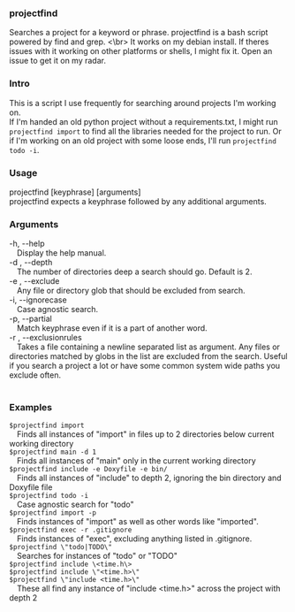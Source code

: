 ### projectfind
Searches a project for a keyword or phrase. projectfind is a bash script powered by find and grep. <\br>
It works on my debian install. If theres issues with it working on other platforms or shells, I might fix it. Open an issue to get it on my radar.

### Intro
This is a script I use frequently for searching around projects I'm working on. </br>
If I'm handed an old python project without a requirements.txt, I might run `projectfind import` to find all the libraries needed for the project to run. 
Or if I'm working on an old project with some loose ends, I'll run `projectfind todo -i`. </br>

### Usage
projectfind [keyphrase] [arguments]</br>
	projectfind expects a keyphrase followed by any additional arguments.</br>

### Arguments
-h, --help</br>
&emsp;Display the help manual.</br>
-d <val>, --depth <val></br>
&emsp;The number of directories deep a search should go. Default is 2.</br>
-e <val>, --exclude <val></br>
&emsp;Any file or directory glob that should be excluded from search.</br>
-i, --ignorecase</br>
&emsp;Case agnostic search.</br>
-p, --partial</br>
&emsp;Match keyphrase even if it is a part of another word.</br>
-r <filename>, --exclusionrules <filename></br>
&emsp;Takes a file containing a newline separated list as argument. Any files or directories matched by globs in the list are excluded from the search. Useful if you search a project a lot or have some common system wide paths you exclude often.</br>
</br>

### Examples
`$projectfind import`</br>
&emsp;Finds all instances of \"import\" in files up to 2 directories below current working directory</br>
`$projectfind main -d 1`</br>
&emsp;Finds all instances of \"main\" only in the current working directory</br>
`$projectfind include -e Doxyfile -e bin/`</br>
&emsp;Finds all instances of \"include\" to depth 2, ignoring the bin directory and Doxyfile file</br>
`$projectfind todo -i`</br>
&emsp;Case agnostic search for \"todo\"</br>
`$projectfind import -p`</br>
&emsp;Finds instances of \"import\" as well as other words like \"imported\".</br>
`$projectfind exec -r .gitignore`</br>
&emsp;Finds instances of \"exec\", excluding anything listed in .gitignore.</br>
`$projectfind \"todo|TODO\"`</br>
&emsp;Searches for instances of \"todo\" or \"TODO\"</br>
`$projectfind include \<time.h\>`</br>
`$projectfind include \"<time.h>\"`</br>
`$projectfind \"include <time.h>\"`</br>
&emsp;These all find any instance of \"include <time.h>\" across the project with depth 2


